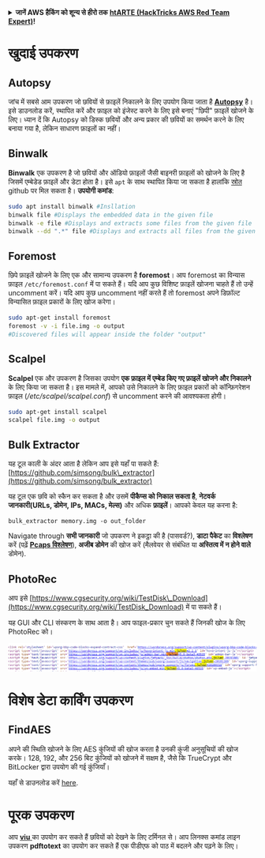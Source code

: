 <details>

<summary><strong>जानें AWS हैकिंग को शून्य से हीरो तक</strong> <a href="https://training.hacktricks.xyz/courses/arte"><strong>htARTE (HackTricks AWS Red Team Expert)</strong></a><strong>!</strong></summary>

HackTricks का समर्थन करने के अन्य तरीके:

* यदि आप अपनी **कंपनी का विज्ञापन HackTricks में देखना चाहते हैं** या **HackTricks को PDF में डाउनलोड करना चाहते हैं** तो [**सदस्यता योजनाएं देखें**](https://github.com/sponsors/carlospolop)!
* [**आधिकारिक PEASS और HackTricks स्वैग**](https://peass.creator-spring.com) प्राप्त करें
* हमारे विशेष [**NFTs**](https://opensea.io/collection/the-peass-family) संग्रह [**The PEASS Family**](https://opensea.io/collection/the-peass-family) खोजें
* **शामिल हों** 💬 [**Discord समूह**](https://discord.gg/hRep4RUj7f) या [**टेलीग्राम समूह**](https://t.me/peass) या हमें **ट्विटर** 🐦 [**@hacktricks_live**](https://twitter.com/hacktricks_live)** पर फॉलो** करें।
* **अपने हैकिंग ट्रिक्स साझा करें, HackTricks** और [**HackTricks Cloud**](https://github.com/carlospolop/hacktricks) github repos में PRs सबमिट करके।

</details>


# खुदाई उपकरण

## Autopsy

जांच में सबसे आम उपकरण जो छवियों से फ़ाइलें निकालने के लिए उपयोग किया जाता है [**Autopsy**](https://www.autopsy.com/download/) है। इसे डाउनलोड करें, स्थापित करें और फ़ाइल को इंजेस्ट करने के लिए इसे बनाएं "छिपी" फ़ाइलें खोजने के लिए। ध्यान दें कि Autopsy को डिस्क छवियों और अन्य प्रकार की छवियों का समर्थन करने के लिए बनाया गया है, लेकिन साधारण फ़ाइलों का नहीं।

## Binwalk <a id="binwalk"></a>

**Binwalk** एक उपकरण है जो छवियों और ऑडियो फ़ाइलों जैसी बाइनरी फ़ाइलों को खोजने के लिए है जिसमें एम्बेडेड फ़ाइलें और डेटा होता है।
इसे `apt` के साथ स्थापित किया जा सकता है हालांकि [स्रोत](https://github.com/ReFirmLabs/binwalk) github पर मिल सकता है।
**उपयोगी कमांड**:
```bash
sudo apt install binwalk #Insllation
binwalk file #Displays the embedded data in the given file
binwalk -e file #Displays and extracts some files from the given file
binwalk --dd ".*" file #Displays and extracts all files from the given file
```
## Foremost

छिपे फ़ाइलें खोजने के लिए एक और सामान्य उपकरण है **foremost**। आप foremost का विन्यास फ़ाइल `/etc/foremost.conf` में पा सकते हैं। यदि आप कुछ विशिष्ट फ़ाइलें खोजना चाहते हैं तो उन्हें uncomment करें। यदि आप कुछ uncomment नहीं करते हैं तो foremost अपने डिफ़ॉल्ट विन्यासित फ़ाइल प्रकारों के लिए खोज करेगा।
```bash
sudo apt-get install foremost
foremost -v -i file.img -o output
#Discovered files will appear inside the folder "output"
```
## **Scalpel**

**Scalpel** एक और उपकरण है जिसका उपयोग **एक फ़ाइल में एम्बेड किए गए फ़ाइलें खोजने और निकालने** के लिए किया जा सकता है। इस मामले में, आपको उसे निकालने के लिए फ़ाइल प्रकारों को कॉन्फ़िगरेशन फ़ाइल \(_/etc/scalpel/scalpel.conf_\) से uncomment करने की आवश्यकता होगी।
```bash
sudo apt-get install scalpel
scalpel file.img -o output
```
## Bulk Extractor

यह टूल काली के अंदर आता है लेकिन आप इसे यहाँ पा सकते हैं: [https://github.com/simsong/bulk\_extractor](https://github.com/simsong/bulk_extractor)

यह टूल एक छवि को स्कैन कर सकता है और उसमें **पीकैप्स को निकाल सकता है**, **नेटवर्क जानकारी\(URLs, डोमेन, IPs, MACs, मेल्स\)** और अधिक **फ़ाइलें**। आपको केवल यह करना है:
```text
bulk_extractor memory.img -o out_folder
```
Navigate through **सभी जानकारी** जो उपकरण ने इकट्ठा की है \(पासवर्ड?\), **डाटा पैकेट** का **विश्लेषण** करें \(पढ़ें [**Pcaps विश्लेषण**](../pcap-inspection/)\), **अजीब डोमेन** की खोज करें \(मैलवेयर से संबंधित या **अस्तित्व में न होने वाले** डोमेन\).

## PhotoRec

आप इसे [https://www.cgsecurity.org/wiki/TestDisk\_Download](https://www.cgsecurity.org/wiki/TestDisk_Download) में पा सकते हैं।

यह GUI और CLI संस्करण के साथ आता है। आप फाइल-प्रकार चुन सकते हैं जिनकी खोज के लिए PhotoRec को।

![](../../../.gitbook/assets/image%20%28524%29.png)

# विशेष डेटा कार्विंग उपकरण

## FindAES

अपने की स्थिति खोजने के लिए AES कुंजियों की खोज करता है उनकी कुंजी अनुसूचियों की खोज करके। 128, 192, और 256 बिट कुंजियों को खोजने में सक्षम है, जैसे कि TrueCrypt और BitLocker द्वारा उपयोग की गई कुंजियाँ।

यहाँ से डाउनलोड करें [here](https://sourceforge.net/projects/findaes/).

# पूरक उपकरण

आप [**viu** ](https://github.com/atanunq/viu)का उपयोग कर सकते हैं छवियों को देखने के लिए टर्मिनल से। आप लिनक्स कमांड लाइन उपकरण **pdftotext** का उपयोग कर सकते हैं एक पीडीएफ को पाठ में बदलने और पढ़ने के लिए।
